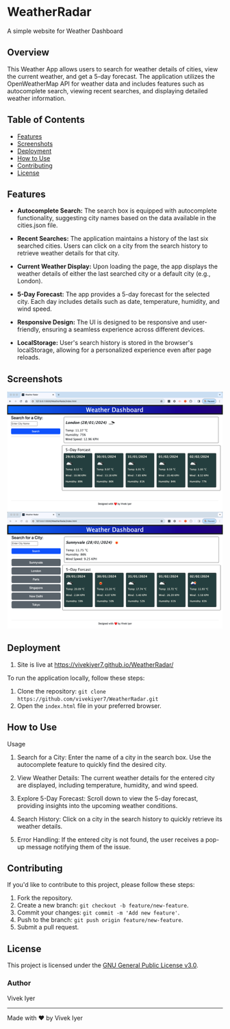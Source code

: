 
# WeatherRadar

A simple website for Weather Dashboard

## Overview

This Weather App allows users to search for weather details of cities, view the current weather, and get a 5-day forecast. The application utilizes the OpenWeatherMap API for weather data and includes features such as autocomplete search, viewing recent searches, and displaying detailed weather information.

## Table of Contents

- [Features](#features)
- [Screenshots](#screenshots)
- [Deployment](#deployment)
- [How to Use](#how-to-use)
- [Contributing](#contributing)
- [License](#license)

## Features

- **Autocomplete Search:**
        The search box is equipped with autocomplete functionality, suggesting city names based on the data available in the cities.json file.

- **Recent Searches:**
        The application maintains a history of the last six searched cities.
        Users can click on a city from the search history to retrieve weather details for that city.

- **Current Weather Display:**
        Upon loading the page, the app displays the weather details of either the last searched city or a default city (e.g., London).

- **5-Day Forecast:**
        The app provides a 5-day forecast for the selected city.
        Each day includes details such as date, temperature, humidity, and wind speed.

- **Responsive Design:**
        The UI is designed to be responsive and user-friendly, ensuring a seamless experience across different devices.

- **LocalStorage:**
        User's search history is stored in the browser's localStorage, allowing for a personalized experience even after page reloads.

## Screenshots

![Screenshot1](/assets/images/finished_new_browser.png)
![Screenshot2](/assets/images/Finished_after.png)

## Deployment

1. Site is live at https://vivekiyer7.github.io/WeatherRadar/

To run the application locally, follow these steps:

1. Clone the repository: `git clone https://github.com/vivekiyer7/WeatherRadar.git`
2. Open the `index.html` file in your preferred browser.

## How to Use

Usage

1. Search for a City:
        Enter the name of a city in the search box.
        Use the autocomplete feature to quickly find the desired city.

2. View Weather Details:
        The current weather details for the entered city are displayed, including temperature, humidity, and wind speed.

3. Explore 5-Day Forecast:
        Scroll down to view the 5-day forecast, providing insights into the upcoming weather conditions.

4. Search History:
        Click on a city in the search history to quickly retrieve its weather details.

5. Error Handling:
        If the entered city is not found, the user receives a pop-up message notifying them of the issue.

## Contributing

If you'd like to contribute to this project, please follow these steps:

1. Fork the repository.
2. Create a new branch: `git checkout -b feature/new-feature`.
3. Commit your changes: `git commit -m 'Add new feature'`.
4. Push to the branch: `git push origin feature/new-feature`.
5. Submit a pull request.

## License

This project is licensed under the [GNU General Public License v3.0](LICENSE).

### Author

Vivek Iyer

---

Made with ❤️️ by Vivek Iyer
